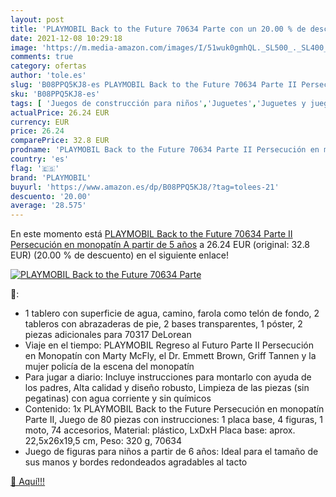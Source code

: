 ```yaml
---
layout: post
title: 'PLAYMOBIL Back to the Future 70634 Parte con un 20.00 % de descuento'
date: 2021-12-08 10:29:18
image: 'https://m.media-amazon.com/images/I/51wuk0gmhQL._SL500_._SL400_.jpg'
comments: true
category: ofertas
author: 'tole.es'
slug: 'B08PPQ5KJ8-es PLAYMOBIL Back to the Future 70634 Parte II Persecución en...'
sku: 'B08PPQ5KJ8-es'
tags: [ 'Juegos de construcción para niños','Juguetes','Juguetes y juegos','Sets de construcción','playmobil', ]
actualPrice: 26.24 EUR
currency: EUR
price: 26.24
comparePrice: 32.8 EUR
prodname: 'PLAYMOBIL Back to the Future 70634 Parte II Persecución en monopatín  A partir de 5 años'
country: 'es'
flag: '🇪🇸'
brand: 'PLAYMOBIL'
buyurl: 'https://www.amazon.es/dp/B08PPQ5KJ8/?tag=tolees-21'
descuento: '20.00'
average: '28.575'
---
```


En este momento está [PLAYMOBIL Back to the Future 70634 Parte II Persecución en monopatín  A partir de 5 años](https://www.amazon.es/dp/B08PPQ5KJ8/?tag=tolees-21) a 26.24 EUR (original: 32.8 EUR) (20.00 %  de descuento) en el siguiente enlace!

[![PLAYMOBIL Back to the Future 70634 Parte](https://m.media-amazon.com/images/I/51wuk0gmhQL._SL500_._SL400_.jpg)](https://www.amazon.es/dp/B08PPQ5KJ8/?tag=tolees-21)

🔎:

- 1 tablero con superficie de agua, camino, farola como telón de fondo, 2 tableros con abrazaderas de pie, 2 bases transparentes, 1 póster, 2 piezas adicionales para 70317 DeLorean
- Viaje en el tiempo: PLAYMOBIL Regreso al Futuro Parte II Persecución en Monopatín con Marty McFly, el Dr. Emmett Brown, Griff Tannen y la mujer policía de la escena del monopatín
- Para jugar a diario: Incluye instrucciones para montarlo con ayuda de los padres, Alta calidad y diseño robusto, Limpieza de las piezas (sin pegatinas) con agua corriente y sin químicos
- Contenido: 1x PLAYMOBIL Back to the Future Persecución en monopatín Parte II, Juego de 80 piezas con instrucciones: 1 placa base, 4 figuras, 1 moto, 74 accesorios, Material: plástico, LxDxH Placa base: aprox. 22,5x26x19,5 cm, Peso: 320 g, 70634
- Juego de figuras para niños a partir de 6 años: Ideal para el tamaño de sus manos y bordes redondeados agradables al tacto

[🛒 Aquí!!!](https://www.amazon.es/dp/B08PPQ5KJ8/?tag=tolees-21)
